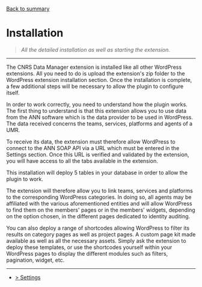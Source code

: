 [Back to summary](/documentation/EN/01%20-%20Summary.md)

# Installation

> *All the detailed installation as well as starting the extension.*

---

The CNRS Data Manager extension is installed like all other WordPress extensions. All you need to do is upload the extension's zip folder to the WordPress extension installation section. Once the installation is complete, a few additional steps will be necessary to allow the plugin to configure itself.

In order to work correctly, you need to understand how the plugin works.
The first thing to understand is that this extension allows you to use data from the ANN software which is the data provider to be used in WordPress. The data received concerns the teams, services, platforms and agents of a UMR.

To receive its data, the extension must therefore allow WordPress to connect to the ANN SOAP API via a URL which must be entered in the Settings section. Once this URL is verified and validated by the extension, you will have access to all the tabs available in the extension.

This installation will deploy 5 tables in your database in order to allow the plugin to work.

The extension will therefore allow you to link teams, services and platforms to the corresponding WordPress categories. In doing so, all agents may be affiliated with the various aforementioned entities and will allow WordPress to find them on the members' pages or in the members' widgets, depending on the option chosen, in the different pages dedicated to identity auditing.

You can also deploy a range of shortcodes allowing WordPress to filter its results on category pages as well as project pages.
A custom page kit made available as well as all the necessary assets. Simply ask the extension to deploy these templates, or use the shortcodes yourself within your WordPress pages to display the different modules such as filters, pagination, widget, etc.

---

- [> Settings](/documentation/EN/03%20-%20Settings.md)